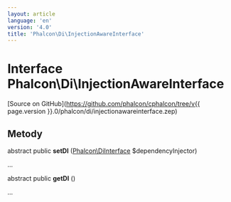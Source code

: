 ```yaml
---
layout: article
language: 'en'
version: '4.0'
title: 'Phalcon\Di\InjectionAwareInterface'
---
```

# Interface **Phalcon\Di\InjectionAwareInterface**

[Source on GitHub](https://github.com/phalcon/cphalcon/tree/v{{ page.version }}.0/phalcon/di/injectionawareinterface.zep)

## Metody

abstract public **setDI** ([Phalcon\DiInterface](Phalcon_DiInterface) $dependencyInjector)

...

abstract public **getDI** ()

...